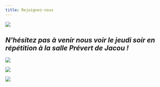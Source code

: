 ```yaml
---
title: Rejoignez-nous
---
```

![](/images/flyer1.jpg)

## _N'hésitez pas à venir nous voir le jeudi soir en répétition à la salle Prévert de Jacou !_

![](/images/repetition.jpg)

![](/images/flyer2.jpg)

![](/images/flyer3.jpg)
